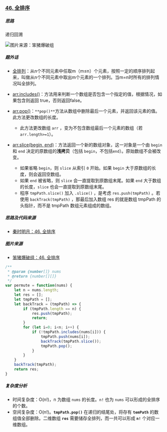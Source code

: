 ### [46. 全排序](https://leetcode-cn.com/problems/permutations/)

##### 思路

递归回溯

![图片来源：笨猪爆破组]([https://github.com/sctang0/LeetCode/blob/master/images/46.Permutations.png](https://pic.leetcode-cn.com/aa061a6233fa2bd640b4e1416c12dceceb0c4b4e6f2610240740a3cb6ea1496c-%E5%BE%AE%E4%BF%A1%E6%88%AA%E5%9B%BE_20200514183911.png))



##### 题外话

* [全排列]([https://baike.baidu.com/item/%E5%85%A8%E6%8E%92%E5%88%97/4022220?fr=aladdin](https://baike.baidu.com/item/全排列/4022220?fr=aladdin))：从n个不同元素中任取m（m≤n）个元素，按照一定的顺序排列起来，叫做从n个不同元素中取出m个元素的一个排列。当m=n时所有的排列情况叫全排列。

* [arr.includes()](https://developer.mozilla.org/zh-CN/docs/Web/JavaScript/Reference/Global_Objects/Array/includes)：方法用来判断一个数组是否包含一个指定的值，根据情况，如果包含则返回 true，否则返回false。

* [arr.pop()](https://developer.mozilla.org/zh-CN/docs/Web/JavaScript/Reference/Global_Objects/Array/pop)：`**pop()**`方法从数组中删除最后一个元素，并返回该元素的值。此方法更改数组的长度。
  * 此方法更改数组 `arr` ，变为不包含数组最后一个元素的数组（若 `arr.length>=1`）。

* [arr.slice(begin, end)](https://developer.mozilla.org/zh-CN/docs/Web/JavaScript/Reference/Global_Objects/Array/slice)：方法返回一个新的数组对象，这一对象是一个由 `begin` 和 `end` 决定的原数组的**浅拷贝**（包括 `begin`，不包括`end`）。原始数组不会被改变。
  * 如果省略 `begin`，则 `slice` 从索引 `0` 开始。如果 `begin` 大于原数组的长度，则会返回空数组。
  * 如果 `end` 被省略，则 `slice` 会一直提取到原数组末尾。如果 `end` 大于数组的长度，`slice` 也会一直提取到原数组末尾。
  * 程序 `tmpPath.slice()` 加入 `.slice()`  ，是考虑 `res.push(tmpPath)` 。若使用 `backTrack(tmpPath)` ，那最后加入数组 res 的就是数组 tmpPath 的头指针，而不是 tmpPath 数组元素组成的数组。



##### 思路及代码来源

* [秦时明月：46. 全排序](https://leetcode-cn.com/problems/permutations/solution/46-quan-pai-lie-by-alexer-660/)

##### 图片来源

* [笨猪爆破组：46. 全排序](https://leetcode-cn.com/problems/permutations/solution/chou-xiang-cheng-jue-ce-shu-yi-ge-pai-lie-jiu-xian/)



```javascript
/**
 * @param {number[]} nums
 * @return {number[][]}
 */
var permute = function(nums) {
    let n = nums.length;
    let res = [];
    let tmpPath = [];
    let backTrack = (tmpPath) => {
        if (tmpPath.length == n) {
            res.push(tmpPath);
            return;
        }
        for (let i=0; i<n; i++) {
            if (!tmpPath.includes(nums[i])) {
                tmpPath.push(nums[i]);
                backTrack(tmpPath.slice());
                tmpPath.pop();
            }
        }
    }
    backTrack(tmpPath);
    return res;
}
```



##### 复杂度分析

* 时间复杂度：O(n!)，n 为数组 `nums` 的长度。`n!` 也为 `nums` 可以形成的全排序的个数。
* 空间复杂度：O(n!)。**`tmpPath.pop()`** 在递归的结尾处，将存有 **`temPath`** 的数组值全部删除。二维数组 **`res`** 需要储存全排列，而一共可以形成 **`n!`** 个对应一维数组。 
